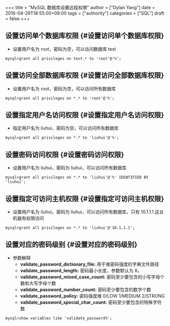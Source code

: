 +++
title = "MySQL 数据库设置远程权限"
author = ["Dylan Yang"]
date = 2016-04-29T18:55:00+08:00
tags = ["authority"]
categories = ["SQL"]
draft = false
+++

## 设置访问单个数据库权限 {#设置访问单个数据库权限}

-   设置用户名为 root，密码为空，可以访问数据库 test

```shell
mysql>grant all privileges on test.* to 'root'@'%';
```


## 设置访问全部数据库权限 {#设置访问全部数据库权限}

-   设置用户名为 root，密码为空，可以访问所有数据库

```shell
mysql>grant all privileges on *.* to 'root'@'%';
```


## 设置指定用户名访问权限 {#设置指定用户名访问权限}

-   指定用户名为 liuhui，密码为空，可以访问所有数据库

```shell
mysql>grant all privileges on *.* to 'liuhui'@'%';
```


## 设置密码访问权限 {#设置密码访问权限}

-   设置用户名为 liuhui，密码为 liuhui，可以访问所有数据库

```shell
mysql>grant all privileges on *.* to 'liuhui'@'%' IDENTIFIED BY 'liuhui';
```


## 设置指定可访问主机权限 {#设置指定可访问主机权限}

-   设置用户名为 liuhui，密码为 liuhui，可以访问所有数据库，只有 10.1.1.1 这台机器有权限访问

```shell
mysql>grant all privileges on *.* to 'liuhui'@'10.1.1.1';
```


## 设置对应的密码级别 {#设置对应的密码级别}

-   参数解释
    -   **validate\_password\_dictionary\_file:** 用于难密码强度的字典文件路径
    -   **validate\_password\_length:** 密码最小长度，参数默认为 8，
    -   **validate\_password\_mixed\_case\_count:** 密码至少要包含的小写字母个数和大写字母个数
    -   **validate\_password\_number\_count:** 密码至少要包含的数字个数
    -   **validate\_password\_policy:** 密码强度难 0/LOW 1/MEDIUM 2/STRONG
    -   **validate\_password\_special\_char\_count:** 密码至少要包含的特殊字符数

```shell
mysql>show variables like 'validate_password%';
```
